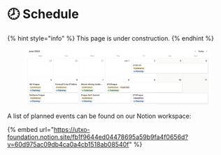 # 🕗 Schedule

{% hint style="info" %}
This page is under construction.
{% endhint %}

<figure><img src="../.gitbook/assets/pbw-events-latest.png" alt=""><figcaption></figcaption></figure>

A list of planned events can be found on our Notion workspace:

{% embed url="https://utxo-foundation.notion.site/fb1f9644ed04478695a59b9fa4f0656d?v=60d975ac09db4ca0a4cb1518ab08540f" %}
